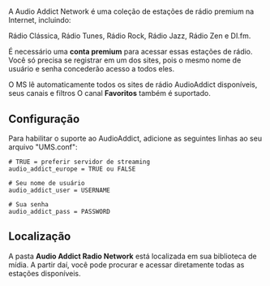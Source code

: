 #

A Audio Addict Network é uma coleção de estações de rádio premium na Internet, incluindo:

Rádio Clássica, Rádio Tunes, Rádio Rock, Rádio Jazz, Rádio Zen e DI.fm.

É necessário uma **conta premium**  para acessar essas estações de rádio. Você só precisa se registrar em um dos sites, pois o mesmo nome de usuário e senha concederão acesso a todos eles.

O MS lê automaticamente todos os sites de rádio AudioAddict disponíveis, seus canais e filtros O canal **Favoritos** também é suportado.

## Configuração

Para habilitar o suporte ao AudioAddict, adicione as seguintes linhas ao seu arquivo "UMS.conf":

```
# TRUE = preferir servidor de streaming
audio_addict_europe = TRUE ou FALSE

# Seu nome de usuário
audio_addict_user = USERNAME

# Sua senha
audio_addict_pass = PASSWORD
```

## Localização

A pasta **Audio Addict Radio Network** está localizada em sua biblioteca de mídia. A partir daí, você pode procurar e acessar diretamente todas as estações disponíveis.
